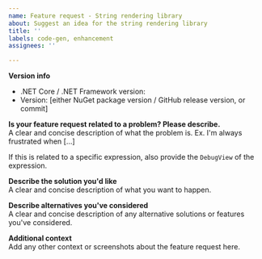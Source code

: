 ```yaml
---
name: Feature request - String rendering library
about: Suggest an idea for the string rendering library
title: ''
labels: code-gen, enhancement
assignees: ''

---
```


**Version info**

 - .NET Core / .NET Framework version:
 - Version: [either NuGet package version / GitHub release version, or commit]

**Is your feature request related to a problem? Please describe.**  
A clear and concise description of what the problem is. Ex. I'm always frustrated when [...]

If this is related to a specific expression, also provide the `DebugView` of the expression.

**Describe the solution you'd like**  
A clear and concise description of what you want to happen.

**Describe alternatives you've considered**  
A clear and concise description of any alternative solutions or features you've considered.

**Additional context**  
Add any other context or screenshots about the feature request here.
